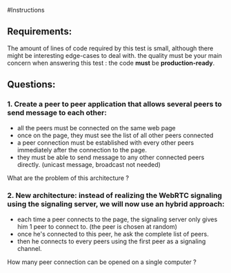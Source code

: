 #Instructions

## Requirements:
The amount of lines of code required by this test is small, although there might be interesting edge-cases to deal with.
the quality must be your main concern when answering this test : the code **must** be **production-ready**.

## Questions:

### 1. Create a peer to peer application that allows several peers to send message to each other: 
- all the peers must be connected on the same web page
- once on the page, they must see the list of all other peers connected
- a peer connection must be established with every other peers immediately after the connection to the page. 
- they must be able to send message to any other connected peers directly. (unicast message, broadcast not needed)

What are the problem of this architecture ?

### 2. New architecture: instead of realizing the WebRTC signaling using the signaling server, we will now use an hybrid approach:
- each time a peer connects to the page, the signaling server only gives him 1 peer to connect to. (the peer is chosen at random)
- once he's connected to this peer, he ask the complete  list of peers.
- then he connects to every peers using the first peer as a signaling channel.

How many peer connection can be opened on a single computer ?
